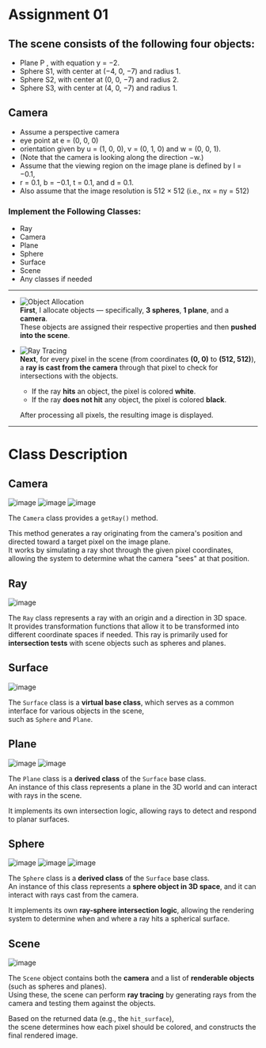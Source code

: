# Assignment 01

## The scene consists of the following four objects:
- Plane P , with equation y = −2.
- Sphere S1, with center at (−4, 0, −7) and radius 1.
- Sphere S2, with center at (0, 0, −7) and radius 2.
- Sphere S3, with center at (4, 0, −7) and radius 1.
## Camera
- Assume a perspective camera
- eye point at e = (0, 0, 0)
- orientation given by u = (1, 0, 0), v = (0, 1, 0) and w = (0, 0, 1).
- (Note that the camera is looking along the direction −w.)
- Assume that the viewing region on the image plane is defined by l = −0.1,
- r = 0.1, b = −0.1, t = 0.1, and d = 0.1.
- Also assume that the image resolution is 512 × 512 (i.e., nx = ny = 512)

### Implement the Following Classes:
- Ray
- Camera
- Plane
- Sphere
- Surface
- Scene
- Any classes if needed

***


- ![Object Allocation](https://github.com/user-attachments/assets/5f2b3f04-d2b7-457f-993a-abd07645b102)  
  **First**, I allocate objects — specifically, **3 spheres**, **1 plane**, and a **camera**.  
  These objects are assigned their respective properties and then **pushed into the scene**.

- ![Ray Tracing](https://github.com/user-attachments/assets/83a5fb84-18fa-4140-b80c-5e30a01a041f)  
  **Next**, for every pixel in the scene (from coordinates **(0, 0)** to **(512, 512)**),  
  a **ray is cast from the camera** through that pixel to check for intersections with the objects.

  - If the ray **hits** an object, the pixel is colored **white**.  
  - If the ray **does not hit** any object, the pixel is colored **black**.

  After processing all pixels, the resulting image is displayed.



***
# Class Description

## Camera

![image](https://github.com/user-attachments/assets/c15ac9a6-cf59-4298-acba-2d6f79fd117b)
![image](https://github.com/user-attachments/assets/638c47be-98c7-425c-9a97-a93532edc428)
![image](https://github.com/user-attachments/assets/4ca99d2f-093c-48bf-a045-9a033b05c8e8)

The `Camera` class provides a `getRay()` method.

This method generates a ray originating from the camera's position and directed toward a target pixel on the image plane.  
It works by simulating a ray shot through the given pixel coordinates, allowing the system to determine what the camera "sees" at that position.

## Ray
![image](https://github.com/user-attachments/assets/c4191d8e-c50b-47ce-9b77-3d699d75e0b8)

The `Ray` class represents a ray with an origin and a direction in 3D space.  
It provides transformation functions that allow it to be transformed into different coordinate spaces if needed.
This ray is primarily used for **intersection tests** with scene objects such as spheres and planes.


## Surface
![image](https://github.com/user-attachments/assets/08a3821d-3062-4d67-9517-7e06071add80)

The `Surface` class is a **virtual base class**, which serves as a common interface for various objects in the scene,  
such as `Sphere` and `Plane`.


## Plane
![image](https://github.com/user-attachments/assets/e760770e-900c-4ba0-85e7-713b6dbe3cde)
![image](https://github.com/user-attachments/assets/478bc693-012c-4154-bfe9-317b9e5ba00e)

The `Plane` class is a **derived class** of the `Surface` base class.  
An instance of this class represents a plane in the 3D world and can interact with rays in the scene.

It implements its own intersection logic, allowing rays to detect and respond to planar surfaces.

## Sphere

![image](https://github.com/user-attachments/assets/0a8f415f-fe39-4472-8864-f8650f6574a7)
![image](https://github.com/user-attachments/assets/f0a4bf29-5753-4b33-9836-476f296e6d9d)
![image](https://github.com/user-attachments/assets/67eb8e7f-b034-4dab-9857-fc09aecd7c63)

The `Sphere` class is a **derived class** of the `Surface` base class.  
An instance of this class represents a **sphere object in 3D space**, and it can interact with rays cast from the camera.

It implements its own **ray-sphere intersection logic**, allowing the rendering system to determine when and where a ray hits a spherical surface.

## Scene

![image](https://github.com/user-attachments/assets/090699a1-061b-4d9b-948d-513fb6c8b61d)

The `Scene` object contains both the **camera** and a list of **renderable objects** (such as spheres and planes).  
Using these, the scene can perform **ray tracing** by generating rays from the camera and testing them against the objects.

Based on the returned data (e.g., the `hit_surface`),  
the scene determines how each pixel should be colored, and constructs the final rendered image.
